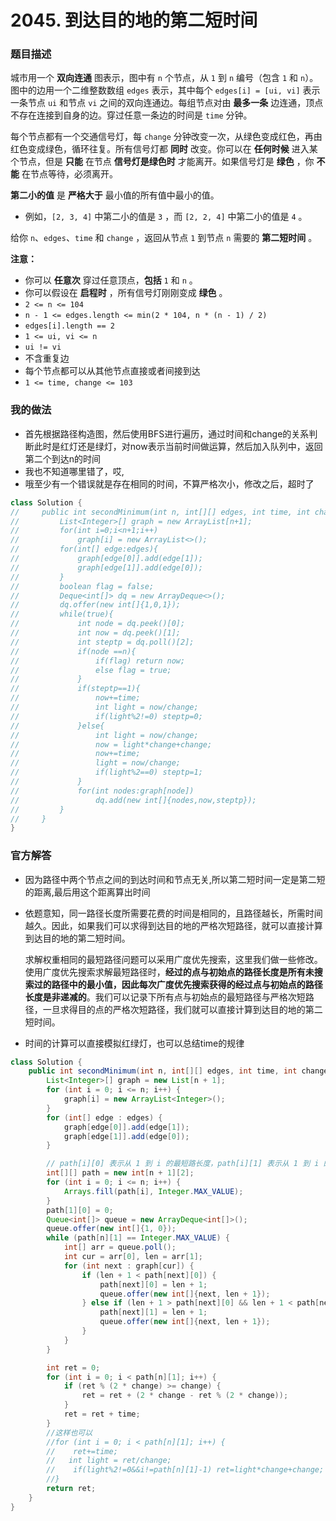 # 2045. 到达目的地的第二短时间

 ### 题目描述

城市用一个 **双向连通** 图表示，图中有 `n` 个节点，从 `1` 到 `n` 编号（包含 `1` 和 `n`）。图中的边用一个二维整数数组 `edges` 表示，其中每个 `edges[i] = [ui, vi]` 表示一条节点 `ui` 和节点 `vi` 之间的双向连通边。每组节点对由 **最多一条** 边连通，顶点不存在连接到自身的边。穿过任意一条边的时间是 `time` 分钟。

每个节点都有一个交通信号灯，每 `change` 分钟改变一次，从绿色变成红色，再由红色变成绿色，循环往复。所有信号灯都 **同时** 改变。你可以在 **任何时候** 进入某个节点，但是 **只能** 在节点 **信号灯是绿色时** 才能离开。如果信号灯是 **绿色** ，你 **不能** 在节点等待，必须离开。

**第二小的值** 是 **严格大于** 最小值的所有值中最小的值。

- 例如，`[2, 3, 4]` 中第二小的值是 `3` ，而 `[2, 2, 4]` 中第二小的值是 `4` 。

给你 `n`、`edges`、`time` 和 `change` ，返回从节点 `1` 到节点 `n` 需要的 **第二短时间** 。

**注意：**

- 你可以 **任意次** 穿过任意顶点，**包括** `1` 和 `n` 。
- 你可以假设在 **启程时** ，所有信号灯刚刚变成 **绿色** 。
- `2 <= n <= 104`
- `n - 1 <= edges.length <= min(2 * 104, n * (n - 1) / 2)`
- `edges[i].length == 2`
- `1 <= ui, vi <= n`
- `ui != vi`
- 不含重复边
- 每个节点都可以从其他节点直接或者间接到达
- `1 <= time, change <= 103`

### 我的做法

- 首先根据路径构造图，然后使用BFS进行遍历，通过时间和change的关系判断此时是红灯还是绿灯，对now表示当前时间做运算，然后加入队列中，返回第二个到达n的时间
- 我也不知道哪里错了，哎,
- 哦至少有一个错误就是存在相同的时间，不算严格次小，修改之后，超时了

```java
class Solution {
//     public int secondMinimum(int n, int[][] edges, int time, int change) {
//         List<Integer>[] graph = new ArrayList[n+1];
//         for(int i=0;i<n+1;i++)
//             graph[i] = new ArrayList<>();
//         for(int[] edge:edges){
//             graph[edge[0]].add(edge[1]);
//             graph[edge[1]].add(edge[0]);
//         }
//         boolean flag = false;
//         Deque<int[]> dq = new ArrayDeque<>();
//         dq.offer(new int[]{1,0,1});
//         while(true){
//             int node = dq.peek()[0];
//             int now = dq.peek()[1];
//             int steptp = dq.poll()[2];
//             if(node ==n){
//                 if(flag) return now;
//                 else flag = true;
//             }
//             if(steptp==1){
//                 now+=time;
//                 int light = now/change;
//                 if(light%2!=0) steptp=0;
//             }else{
//                 int light = now/change;
//                 now = light*change+change;
//                 now+=time;
//                 light = now/change;
//                 if(light%2==0) steptp=1;
//             } 
//             for(int nodes:graph[node])
//                 dq.add(new int[]{nodes,now,steptp});
//         }
//     }
}
```

### 官方解答

- 因为路径中两个节点之间的到达时间和节点无关,所以第二短时间一定是第二短的距离,最后用这个距离算出时间

- 依题意知，同一路径长度所需要花费的时间是相同的，且路径越长，所需时间越久。因此，如果我们可以求得到达目的地的严格次短路径，就可以直接计算到达目的地的第二短时间。

  求解权重相同的最短路径问题可以采用广度优先搜索，这里我们做一些修改。使用广度优先搜索求解最短路径时，**经过的点与初始点的路径长度是所有未搜索过的路径中的最小值，因此每次广度优先搜索获得的经过点与初始点的路径长度是非递减的**。我们可以记录下所有点与初始点的最短路径与严格次短路径，一旦求得目的点的严格次短路径，我们就可以直接计算到达目的地的第二短时间。

- 时间的计算可以直接模拟红绿灯，也可以总结time的规律

```java
class Solution {
    public int secondMinimum(int n, int[][] edges, int time, int change) {
        List<Integer>[] graph = new List[n + 1];
        for (int i = 0; i <= n; i++) {
            graph[i] = new ArrayList<Integer>();
        }
        for (int[] edge : edges) {
            graph[edge[0]].add(edge[1]);
            graph[edge[1]].add(edge[0]);
        }

        // path[i][0] 表示从 1 到 i 的最短路长度，path[i][1] 表示从 1 到 i 的严格次短路长度
        int[][] path = new int[n + 1][2];
        for (int i = 0; i <= n; i++) {
            Arrays.fill(path[i], Integer.MAX_VALUE);
        }
        path[1][0] = 0;
        Queue<int[]> queue = new ArrayDeque<int[]>();
        queue.offer(new int[]{1, 0});
        while (path[n][1] == Integer.MAX_VALUE) {
            int[] arr = queue.poll();
            int cur = arr[0], len = arr[1];
            for (int next : graph[cur]) {
                if (len + 1 < path[next][0]) {
                    path[next][0] = len + 1;
                    queue.offer(new int[]{next, len + 1});
                } else if (len + 1 > path[next][0] && len + 1 < path[next][1]) {
                    path[next][1] = len + 1;
                    queue.offer(new int[]{next, len + 1});
                }
            }
        }

        int ret = 0;
        for (int i = 0; i < path[n][1]; i++) {
            if (ret % (2 * change) >= change) {
                ret = ret + (2 * change - ret % (2 * change));
            }
            ret = ret + time;
        }
        //这样也可以
        //for (int i = 0; i < path[n][1]; i++) {
        //    ret+=time;
        //   int light = ret/change;
        //    if(light%2!=0&&i!=path[n][1]-1) ret=light*change+change; 
        //}
        return ret;
    }
}
```




